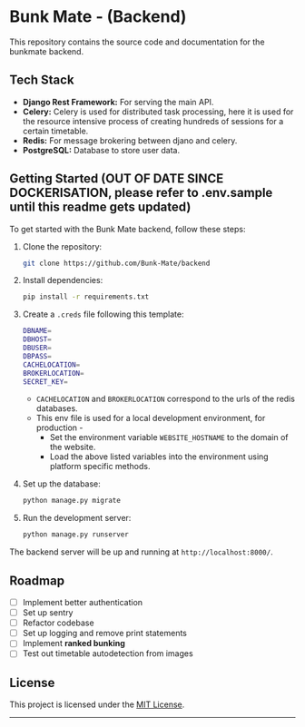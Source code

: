 # Bunk Mate - (Backend)

This repository contains the source code and documentation for the bunkmate backend.

## Tech Stack

- **Django Rest Framework:** For serving the main API.
- **Celery:** Celery is used for distributed task processing, here it is used for the resource intensive process of creating hundreds of sessions for a certain timetable.
- **Redis:** For message brokering between djano and celery.
- **PostgreSQL:** Database to store user data.

## Getting Started **(OUT OF DATE SINCE DOCKERISATION, please refer to .env.sample until this readme gets updated)**

To get started with the Bunk Mate backend, follow these steps:

1. Clone the repository:

   ```bash
   git clone https://github.com/Bunk-Mate/backend
   ```

2. Install dependencies:

   ```bash
   pip install -r requirements.txt
   ```

3. Create a `.creds` file following this template:
   ```bash
   DBNAME=
   DBHOST=
   DBUSER=
   DBPASS=
   CACHELOCATION=
   BROKERLOCATION=
   SECRET_KEY=
   ```
   * `CACHELOCATION` and `BROKERLOCATION` correspond to the urls of the redis databases.
   * This env file is used for a local development environment, for production - 
       - Set the environment variable `WEBSITE_HOSTNAME` to the domain of the website.
       - Load the above listed variables into the environment using platform specific methods.
3. Set up the database:

   ```bash
   python manage.py migrate
   ```

4. Run the development server:

   ```bash
   python manage.py runserver
   ```

The backend server will be up and running at `http://localhost:8000/`.

## Roadmap
- [ ] Implement better authentication
- [ ] Set up sentry
- [ ] Refactor codebase
- [ ] Set up logging and remove print statements
- [ ] Implement **ranked bunking**
- [ ] Test out timetable autodetection from images

## License

This project is licensed under the [MIT License](https://opensource.org/license/mit).

---
